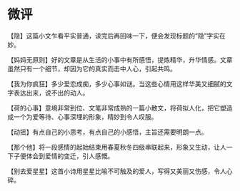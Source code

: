 # 微评

【隐】这篇小文乍看平实普通，读完后再回味一下，便会发现标题的“隐”字实在妙。 

【妈妈无原则】好的文章是从生活的小事中有所感悟，提炼精华，升华情感。文章虽然只有一个细节，却因为它的真实而击中人心，引起共鸣。 

【我为你疯狂】多少爱恋成痴，多少心事如谜。当这些心情用这样华美又细腻的文字表达出来，说不出的动人。 

【荷的心事】意境非常到位、文笔非常成熟的一篇小散文，将荷拟人化，把它塑造成一个为爱等待、心事深埋的形象，精妙到令人叹服。 

【动摇】有点自己的小思考，有点自己的小感悟，主旨还需要明朗一点。 

【那个他】将一段感情的起始结束用春夏秋冬四级串联起来，形象又生动，让人一下子便体会到爱情的变迁，引人感慨。 

【别去爱星星】这首小诗用星星比喻不可触及的爱人，写得又美丽又伤感，令人心碎。